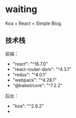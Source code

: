 # waiting
Koa + React = Simple Blog.

## 技术栈

前端：
- "react": "^16.7.0"
- "react-router-dom": "^4.3.1"
- "redux": "^4.0.1"
- "webpack": "^4.28.1"
- "@babel/core": "^7.2.2"

后台：
- "koa": "^2.6.2"
- 
